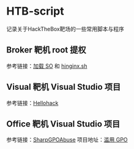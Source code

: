 # HTB-script
记录关于HackTheBox靶场的一些常用脚本与程序

## Broker 靶机 root 提权
参考链接：[加载 SO](https://0xdf.gitlab.io/2023/11/09/htb-broker.html#load-so-alternative) 和 [hinginx.sh](https://github.com/darrenmartyn/zimbra-hinginx/blob/main/hinginx.sh)

## Visual 靶机 Visual Studio 项目
参考链接：[Hellohack](https://0xdf.gitlab.io/2024/02/24/htb-visual.html#hello-world)

## Office 靶机 Visual Studio 项目
参考链接：[SharpGPOAbuse](https://0xdf.gitlab.io/2024/06/22/htb-office.html#gpo-abuse)
项目地址：[滥用 GPO](https://github.com/FSecureLABS/SharpGPOAbuse)
